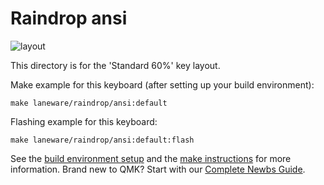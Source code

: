 # Raindrop ansi

![layout](https://i.imgur.com/oibG44o.png)

This directory is for the 'Standard 60%' key layout.

Make example for this keyboard (after setting up your build environment):

    make laneware/raindrop/ansi:default

Flashing example for this keyboard:

    make laneware/raindrop/ansi:default:flash

See the [build environment setup](https://docs.qmk.fm/#/getting_started_build_tools) and the [make instructions](https://docs.qmk.fm/#/getting_started_make_guide) for more information. Brand new to QMK? Start with our [Complete Newbs Guide](https://docs.qmk.fm/#/newbs).
